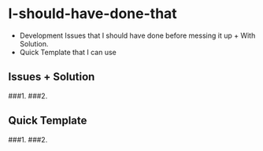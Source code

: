 # I-should-have-done-that
- Development Issues that I should have done before messing it up + With Solution.
- Quick Template that I can use

## Issues + Solution
###1. 
###2.


## Quick Template
###1. 
###2.
